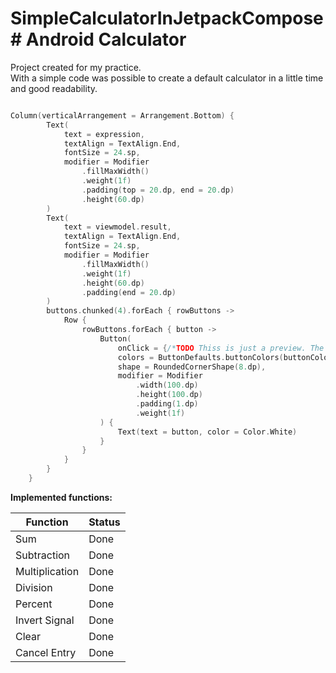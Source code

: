 # SimpleCalculatorInJetpackCompose# Android Calculator
Project created for my practice. <br/>
With a simple code was possible to create a default calculator in a little time and good readability.

```kotlin

Column(verticalArrangement = Arrangement.Bottom) {
        Text(
            text = expression,
            textAlign = TextAlign.End,
            fontSize = 24.sp,
            modifier = Modifier
                .fillMaxWidth()
                .weight(1f)
                .padding(top = 20.dp, end = 20.dp)
                .height(60.dp)
        )
        Text(
            text = viewmodel.result,
            textAlign = TextAlign.End,
            fontSize = 24.sp,
            modifier = Modifier
                .fillMaxWidth()
                .weight(1f)
                .height(60.dp)
                .padding(end = 20.dp)
        )
        buttons.chunked(4).forEach { rowButtons ->
            Row {
                rowButtons.forEach { button ->
                    Button(
                        onClick = {/*TODO Thiss is just a preview. The code is in the file*/},
                        colors = ButtonDefaults.buttonColors(buttonColor),
                        shape = RoundedCornerShape(8.dp),
                        modifier = Modifier
                            .width(100.dp)
                            .height(100.dp)
                            .padding(1.dp)
                            .weight(1f)
                    ) {
                        Text(text = button, color = Color.White)
                    }
                }
            }
        }
    }
```

<b>Implemented functions:</b>

Function     |  Status
---------    |---------
Sum          | Done
Subtraction  | Done
Multiplication| Done
Division     | Done
Percent      | Done 
Invert Signal| Done
Clear        | Done
Cancel Entry | Done
